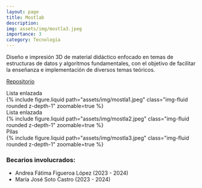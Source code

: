 ```yaml
---
layout: page
title: Mostlab
description: 
img: assets/img/mostla3.jpeg
importance: 3
category: Tecnología
---
```


Diseño e impresión 3D de material didáctico enfocado en temas de estructuras de datos y algoritmos fundamentales, con el objetivo de facilitar la enseñanza e implementación de diversos temas teóricos.

[Repositorio](https://github.com/A01705840/3DEstructurasDatos)

<div class="row mt-3">
    <div class="col-sm mt-3 mt-md-0">
        <figcaption class="figure-caption text-center">Lista enlazada</figcaption>
        {% include figure.liquid path="assets/img/mostla1.jpeg" class="img-fluid rounded z-depth-1" zoomable=true %}
    </div>
    <div class="col-sm mt-3 mt-md-0">
        <figcaption class="figure-caption text-center">Lista enlazada</figcaption>
        {% include figure.liquid path="assets/img/mostla2.jpeg" class="img-fluid rounded z-depth-1" zoomable=true %}
    </div>
    <div class="col-sm mt-3 mt-md-0">
        <figcaption class="figure-caption text-center">Pilas</figcaption>
        {% include figure.liquid path="assets/img/mostla3.jpeg" class="img-fluid rounded z-depth-1" zoomable=true %}
    </div>
</div>

### Becarios involucrados:
- Andrea Fátima Figueroa López (2023 - 2024)
- María José Soto Castro (2023 - 2024)